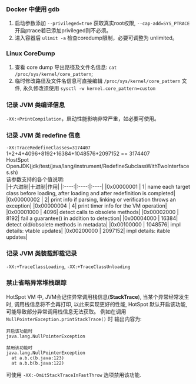 ### Docker 中使用 gdb

1. 启动参数添加 `--privileged=true` 获取真实root权限, `--cap-add=SYS_PTRACE` 开启ptrace若已添加privileged则不必须。
2. 进入容器后 `ulimit -a` 检查coredump限制，必要可调整为 unlimited。

### Linux CoreDump
1. 查看 core dump 导出路径及文件名信息: `cat /proc/sys/kernel/core_pattern`; 
2. 临时修改路径及文件名信息可直接编辑 `/proc/sys/kernel/core_pattern` 文件, 永久修改须使用 `sysctl -w kernel.core_pattern=custom`

### 记录 JVM 类编译信息

`-XX:+PrintCompilation`，启动性能影响非常严重，如必要可使用。

### 记录 JVM 类 redefine 信息

`-XX:TraceRedefineClasses=3174407`    
1+2+4+4096+8192+16384+1048576+2097152 == 3174407  
HostSpot OpenJDK(jdk/test/java/lang/instrument/RedefineSubclassWithTwoInterfaces.sh)  
该参数支持的各个值说明:    
|十六进制|十进制|作用|
|:----:|:----:|:----|
|0x00000001 | 1| name each target class before loading, after loading and after redefinition is completed|
|0x00000002 | 2| print info if parsing, linking or verification throws an exception|
|0x00000004 | 4| print timer info for the VM operation|
|0x00001000 | 4096| detect calls to obsolete methods|
|0x00002000 | 8192| fail a guarantee() in addition to detection|
|0x00004000 | 16384| detect old/obsolete methods in metadata|
|0x00100000 | 1048576| impl details: vtable updates|
|0x00200000 | 2097152| impl details: itable updates|

### 记录 JVM 类装载卸载记录
`-XX:+TraceClassLoading`, `-XX:+TraceClassUnloading`

### 禁止省略异常堆栈跟踪
HotSpot VM 中, JVM会记住异常调用栈信息(**StackTrace**), 当某个异常经常发生时, 调用栈信息将不会再打印, 以此来实现更好的性能,
HotSpot 默认开启该功能, 可能导致部分异常调用栈信息无法获取。 例如在调用`NullPointerException.printStackTrace()` 时
输出内容为:
```text
开启该功能时
java.lang.NullPointerException

禁用该功能时
java.lang.NullPointerException
  at a.b.c(b.java:123)
  at a.b.b(b.java:122)
``` 
可使用 `-XX:-OmitStackTraceInFastThrow` 选项禁用该功能.